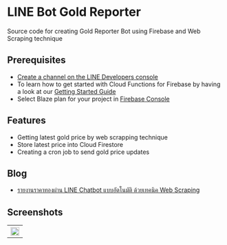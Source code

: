 # LINE Bot Gold Reporter
Source code for creating Gold Reporter Bot using Firebase and Web Scraping technique

## Prerequisites
* [Create a channel on the LINE Developers console](https://developers.line.biz/en/docs/messaging-api/getting-started/)
* To learn how to get started with Cloud Functions for Firebase by having a look at our [Getting Started Guide](https://firebase.google.com/docs/functions/get-started)
* Select Blaze plan for your project in [Firebase Console](https://console.firebase.google.com/)

## Features
* Getting latest gold price by web scrapping technique
* Store latest price into Cloud Firestore
* Creating a cron job to send gold price updates

## Blog
* [รายงานราคาทองผ่าน LINE Chatbot แบบอัตโนมัติ ด้วยเทคนิค Web Scraping](https://medium.com/linedevth/33fe40c2711c)

## Screenshots
<table width="100%">
	<tr>
	  <th><img src="https://miro.medium.com/max/4800/1*v_o5DSRynVdOsjWe3iHYDw.png" width="100%"></th>
	</tr>
</table>
